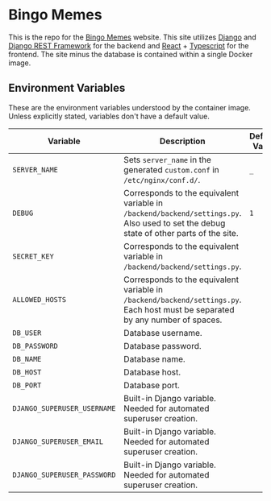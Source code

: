 # Bingo Memes

This is the repo for the [Bingo Memes](http://dev.bingomemes.com/about) website. This site utilizes [Django](https://www.djangoproject.com/) and [Django REST Framework](https://www.django-rest-framework.org/) for the backend and [React](https://reactjs.org/) + [Typescript](https://www.typescriptlang.org/) for the frontend. The site minus the database is contained within a single Docker image.

## Environment Variables

These are the environment variables understood by the container image. Unless explicitly stated, variables don't have a default value.

| Variable | Description | Default Value |
|---|---|---|
| `SERVER_NAME` | Sets `server_name` in the generated `custom.conf` in `/etc/nginx/conf.d/`. |`_`|
| `DEBUG` | Corresponds to the equivalent variable in `/backend/backend/settings.py`. Also used to set the debug state of other parts of the site. |`1`|
| `SECRET_KEY` | Corresponds to the equivalent variable in `/backend/backend/settings.py`. |
| `ALLOWED_HOSTS` | Corresponds to the equivalent variable in `/backend/backend/settings.py`. Each host must be separated by any number of spaces. |
| `DB_USER` | Database username. |
| `DB_PASSWORD` | Database password. |
| `DB_NAME` | Database name. |
| `DB_HOST` | Database host. |
| `DB_PORT` | Database port. |
| `DJANGO_SUPERUSER_USERNAME` | Built-in Django variable. Needed for automated superuser creation. |
| `DJANGO_SUPERUSER_EMAIL` | Built-in Django variable. Needed for automated superuser creation. |
| `DJANGO_SUPERUSER_PASSWORD` | Built-in Django variable. Needed for automated superuser creation. |
